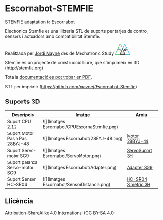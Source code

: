 # Escornabot-STEMFIE
STEMFIE adaptation to Escornabot 

Electronics Stemfie es una llibreria STL de suports per tarjes de control, sensors i actuadors amb compatibilitat Stemfie.

Realitzada per [Jordi Mayné](https://github.com/maynej) des de Mechatronic Study <img src="Imatges Escornabot/Logo3senseFons.png" width="50" />

Stemfie es un projecte de construcció lliure, que s'imprimeix en 3D (http://stemfie.org) 

Tota la [documentació es pot trobar en PDF](https://github.com/maynej/Escornabot-Stemfie/tree/main/Doc).

STL per imprimir (https://github.com/maynej/Escornabot-Stemfie).

## Suports 3D
  
Descripció         | Imatge          | Arxiu         
------------- | ------------- | ------------- 
Suport CPU 2.12|![](Imatges Escornabot/CPUEscornaStemfie.png)|[](CPU/CPUEscornaStemfie.stl)
Suport Motor Pas a Pas 28BYJ-48|![](Imatges Escornabot/28BYJ-48.png) |[Motor 28BYJ-48](Motors/28BYJ-48_MountingEscornabot2.stl)
Suport Servo-motor SG9|![](Imatges Escornabot/ServoMotor.png) | [ServoSuport 3H](ServoMount/ServoSuport3HStemfie.stl)
Suport palanca Servo-motor SG9|![](Imatges Escornabot/Adapter.png) |[Adapter SG9](ServoMount/Servo9GAdapter_Stemfie.stl)
Suport Sensor HC-SR04|![](Imatges Escornabot/SensorDistancia.png) |[HC-SR04 Simetric 3H](SensorsMount/SensorAsimetric3H_Stemfie.stl) 

## Llicència

Attribution-ShareAlike 4.0 International (CC BY-SA 4.0)
